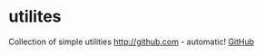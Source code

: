 # utilites
Collection of simple utilities
http://github.com - automatic!
[GitHub](http://github.com)
